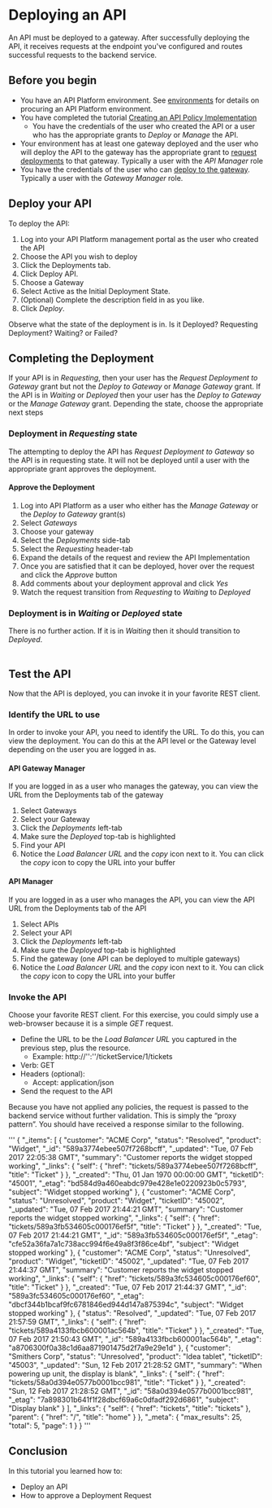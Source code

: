 # Deploying an API
An API must be deployed to a gateway.  After successfully deploying the API, it receives requests at the endpoint you've configured and routes successful requests to the backend service. 

## Before you begin
- You have an API Platform environment.  See [environments](../../../environments/README.md) for details on procuring an API Platform environment.
- You have completed the tutorial [Creating an API Policy Implementation](../../manage/create_api)
  - You have the credentials of the user who created the API or a user who has the appropriate grants to *Deploy* or *Manage* the API.
- Your environment has at least one gateway deployed and the user who will deploy the API to the gateway has the  appropriate grant to [request deployments](../../gateways/grants) to that gateway.  Typically a user with the *API Manager* role
- You have the credentials of the user who can [deploy to the gateway](../../gateways/grants).  Typically a user with the *Gateway Manager* role.
  
## Deploy your API
To deploy the API:
1. Log into your API Platform management portal as the user who created the API
1. Choose the API you wish to deploy
1. Click the Deployments tab.
1. Click Deploy API.
1. Choose a Gateway
1. Select Active as the Initial Deployment State.
1. (Optional) Complete the description field in as you like.
1. Click *Deploy*.

Observe what the state of the deployment is in.  Is it Deployed?  Requesting Deployment? Waiting? or Failed?

## Completing the Deployment
If your API is in *Requesting*, then your user has the *Request Deployment to Gateway* grant but not the *Deploy to Gateway* or *Manage Gateway* grant.  If the API is in *Waiting* or *Deployed* then your user has the *Deploy to Gateway* or the *Manage Gateway* grant.  Depending the state, choose the appropriate next steps

### Deployment in *Requesting* state
The attempting to deploy the API has *Request Deployment to Gateway* so the API is in requesting state.  It will not be deployed until a user with the appropriate grant approves the deployment.

#### Approve the Deployment
1. Log into API Platform as a user who either has the *Manage Gateway* or the *Deploy to Gateway* grant(s)
1. Select *Gateways*
1. Choose your gateway
1. Select the *Deployments* side-tab
1. Select the *Requesting* header-tab
1. Expand the details of the request and review the API Implementation
1. Once you are satisfied that it can be deployed, hover over the request and click the *Approve* button
1. Add comments about your deployment approval and click *Yes*
1. Watch the request transition from *Requesting* to *Waiting* to *Deployed*

### Deployment is in *Waiting* or *Deployed* state
There is no further action.  If it is in *Waiting* then it should transition to *Deployed*.  
 
## Test the API
Now that the API is deployed, you can invoke it in your favorite REST client.
### Identify the URL to use
In order to invoke your API, you need to identify the URL.  To do this, you can view the deployment.  You can do this at the API level or the Gateway level depending on the user you are logged in as.
#### API Gateway Manager
If you are logged in as a user who manages the gateway, you can view the URL from the Deployments tab of the gateway
1. Select Gateways
1. Select your Gateway
1. Click the *Deployments* left-tab
1. Make sure the *Deployed* top-tab is highlighted
1. Find your API
1. Notice the *Load Balancer URL* and the _copy_ icon next to it.  You can click the _copy_ icon to copy the URL into your buffer

#### API Manager
If you are logged in as a user who manages the API, you can view the API URL from the Deployments tab of the API
1. Select APIs
1. Select your API
1. Click the *Deployments* left-tab
1. Make sure the *Deployed* top-tab is highlighted
1. Find the gateway (one API can be deployed to multiple gateways)
1. Notice the *Load Balancer URL* and the _copy_ icon next to it.  You can click the _copy_ icon to copy the URL into your buffer

### Invoke the API
Choose your favorite REST client.  For this exercise, you could simply use a web-browser because it is a simple _GET_ request. 
- Define the URL to be the *Load Balancer URL* you captured in the previous step, plus the resource.
  - Example: http://'<host>':'<port>'/ticketService/1/tickets 
- Verb: GET
- Headers (optional):
  - Accept: application/json
- Send the request to the API


Because you have not applied any policies, the request is passed to the backend service without further validation.  This is simply the “proxy pattern”. You should have received a response similar to the following. 

'''
        {
              "_items": [
                {
                  "customer": "ACME Corp",
                  "status": "Resolved",
                  "product": "Widget",
                 "_id": "589a3774ebee507f7268bcff",
                 "_updated": "Tue, 07 Feb 2017 22:05:38 GMT",
                 "summary": "Customer reports the widget stopped working",
                  "_links": {
                    "self": {
                      "href": "tickets/589a3774ebee507f7268bcff",
                      "title": "Ticket"
                    }
                  },
                  "_created": "Thu, 01 Jan 1970 00:00:00 GMT",
                  "ticketID": "45001",
                  "_etag": "bd584d9a460eabdc979e428e1e0220923b0c5793",
                  "subject": "Widget stopped working"
                },
                {
                  "customer": "ACME Corp",
                  "status": "Unresolved",
                  "product": "Widget",
                  "ticketID": "45002",
                  "_updated": "Tue, 07 Feb 2017 21:44:21 GMT",
                  "summary": "Customer reports the widget stopped working",
                  "_links": {
                    "self": {
                      "href": "tickets/589a3fb534605c000176ef5f",
                      "title": "Ticket"
                    }
                  },
                  "_created": "Tue, 07 Feb 2017 21:44:21 GMT",
                  "_id": "589a3fb534605c000176ef5f",
                  "_etag": "cfe52a36fa7a1c738acc994f6e49a8f3f86ce4bf",
                 "subject": "Widget stopped working"
                },
                {
                  "customer": "ACME Corp",
                  "status": "Unresolved",
                  "product": "Widget",
                  "ticketID": "45002",
                 "_updated": "Tue, 07 Feb 2017 21:44:37 GMT",
                  "summary": "Customer reports the widget stopped working",
                 "_links": {
                   "self": {
                     "href": "tickets/589a3fc534605c000176ef60",
                     "title": "Ticket"
                   }
                 },
                  "_created": "Tue, 07 Feb 2017 21:44:37 GMT",
                  "_id": "589a3fc534605c000176ef60",
                  "_etag": "dbcf344b1bcaf9fc6781846ed944d147a875394c",
                  "subject": "Widget stopped working"
                },
               {
                 "status": "Resolved",
                  "_updated": "Tue, 07 Feb 2017 21:57:59 GMT",
                  "_links": {
                    "self": {
                     "href": "tickets/589a4133fbcb600001ac564b",
                      "title": "Ticket"
                   }
                 },
                 "_created": "Tue, 07 Feb 2017 21:50:43 GMT",
                 "_id": "589a4133fbcb600001ac564b",
                 "_etag": "a8706300f0a38c1d6aa871901475d2f7a9e29e1d"
               },
               {
                "customer": "Smithers Corp",
                "status": "Unresolved",
                "product": "Idea tablet",
                "ticketID": "45003",
                "_updated": "Sun, 12 Feb 2017 21:28:52 GMT",
                "summary": "When powering up unit, the display is blank",
                "_links": {
                 "self": {
                    "href": "tickets/58a0d394e0577b0001bcc981",
                    "title": "Ticket"
                    }
                 },
                 "_created": "Sun, 12 Feb 2017 21:28:52 GMT",
                 "_id": "58a0d394e0577b0001bcc981",
                 "_etag": "7a898301b641f1f28dbcf69a6c0dfadf292d6861",
                 "subject": "Display blank"
               }
             ],
              "_links": {
               "self": {
                 "href": "tickets",
                "title": "tickets"
              },
              "parent": {
                "href": "/",
                "title": "home"
              }
            },
             "_meta": {
               "max_results": 25,
               "total": 5,
              "page": 1
             }
            }
 '''
## Conclusion
In this tutorial you learned how to:

- Deploy an API
- How to approve a Deployment Request
